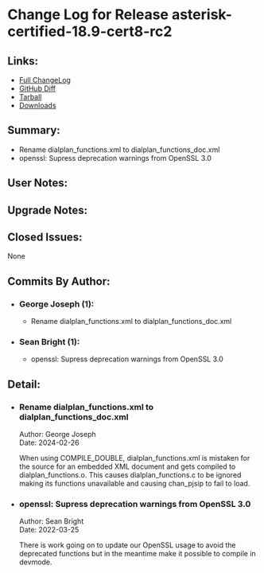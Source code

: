 
Change Log for Release asterisk-certified-18.9-cert8-rc2
========================================

Links:
----------------------------------------

 - [Full ChangeLog](https://downloads.asterisk.org/pub/telephony/asterisk/releases/ChangeLog-certified-18.9-cert8-rc2.md)  
 - [GitHub Diff](https://github.com/asterisk/asterisk/compare/certified-18.9-cert8-rc1...certified-18.9-cert8-rc2)  
 - [Tarball](https://downloads.asterisk.org/pub/telephony/asterisk/asterisk-certified-18.9-cert8-rc2.tar.gz)  
 - [Downloads](https://downloads.asterisk.org/pub/telephony/asterisk)  

Summary:
----------------------------------------

- Rename dialplan_functions.xml to dialplan_functions_doc.xml                     
- openssl: Supress deprecation warnings from OpenSSL 3.0                          

User Notes:
----------------------------------------


Upgrade Notes:
----------------------------------------


Closed Issues:
----------------------------------------

None

Commits By Author:
----------------------------------------

- ### George Joseph (1):
  - Rename dialplan_functions.xml to dialplan_functions_doc.xml

- ### Sean Bright (1):
  - openssl: Supress deprecation warnings from OpenSSL 3.0


Detail:
----------------------------------------

- ### Rename dialplan_functions.xml to dialplan_functions_doc.xml                     
  Author: George Joseph  
  Date:   2024-02-26  

  When using COMPILE_DOUBLE, dialplan_functions.xml is mistaken
  for the source for an embedded XML document and gets compiled
  to dialplan_functions.o.  This causes dialplan_functions.c to
  be ignored making its functions unavailable and causing chan_pjsip
  to fail to load.

- ### openssl: Supress deprecation warnings from OpenSSL 3.0                          
  Author: Sean Bright  
  Date:   2022-03-25  

  There is work going on to update our OpenSSL usage to avoid the
  deprecated functions but in the meantime make it possible to compile
  in devmode.


